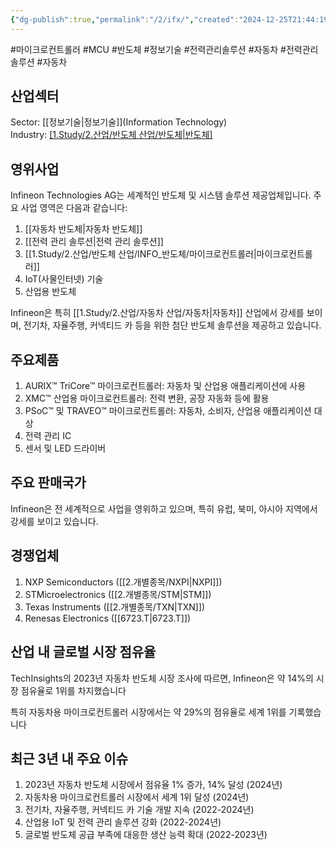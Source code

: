 ```yaml
---
{"dg-publish":true,"permalink":"/2/ifx/","created":"2024-12-25T21:44:19.788+09:00","updated":"2025-06-03T20:05:59.516+09:00"}
---
```


#마이크로컨트롤러 #MCU #반도체 #정보기술 #전력관리솔루션 #자동차 #전력관리솔루션 #자동차 

## 산업섹터

Sector: [[정보기술\|정보기술]](Information Technology)  
Industry: [[1.Study/2.산업/반도체 산업/반도체\|반도체]](Semiconductors)

## 영위사업

Infineon Technologies AG는 세계적인 반도체 및 시스템 솔루션 제공업체입니다. 주요 사업 영역은 다음과 같습니다:

1. [[자동차 반도체\|자동차 반도체]]
2. [[전력 관리 솔루션\|전력 관리 솔루션]]
3. [[1.Study/2.산업/반도체 산업/INFO_반도체/마이크로컨트롤러\|마이크로컨트롤러]]
4. IoT(사물인터넷) 기술
5. 산업용 반도체

Infineon은 특히 [[1.Study/2.산업/자동차 산업/자동차\|자동차]] 산업에서 강세를 보이며, 전기차, 자율주행, 커넥티드 카 등을 위한 첨단 반도체 솔루션을 제공하고 있습니다.

## 주요제품

1. AURIX™ TriCore™ 마이크로컨트롤러: 자동차 및 산업용 애플리케이션에 사용
2. XMC™ 산업용 마이크로컨트롤러: 전력 변환, 공장 자동화 등에 활용
3. PSoC™ 및 TRAVEO™ 마이크로컨트롤러: 자동차, 소비자, 산업용 애플리케이션 대상
4. 전력 관리 IC
5. 센서 및 LED 드라이버

## 주요 판매국가

Infineon은 전 세계적으로 사업을 영위하고 있으며, 특히 유럽, 북미, 아시아 지역에서 강세를 보이고 있습니다.

## 경쟁업체

1. NXP Semiconductors ([[2.개별종목/NXPI\|NXPI]])
2. STMicroelectronics ([[2.개별종목/STM\|STM]])
3. Texas Instruments ([[2.개별종목/TXN\|TXN]])
4. Renesas Electronics ([[6723.T\|6723.T]])

## 산업 내 글로벌 시장 점유율

TechInsights의 2023년 자동차 반도체 시장 조사에 따르면, Infineon은 약 14%의 시장 점유율로 1위를 차지했습니다

특히 자동차용 마이크로컨트롤러 시장에서는 약 29%의 점유율로 세계 1위를 기록했습니다

## 최근 3년 내 주요 이슈

1. 2023년 자동차 반도체 시장에서 점유율 1% 증가, 14% 달성 (2024년)
2. 자동차용 마이크로컨트롤러 시장에서 세계 1위 달성 (2024년)
3. 전기차, 자율주행, 커넥티드 카 기술 개발 지속 (2022-2024년)
4. 산업용 IoT 및 전력 관리 솔루션 강화 (2022-2024년)
5. 글로벌 반도체 공급 부족에 대응한 생산 능력 확대 (2022-2023년)